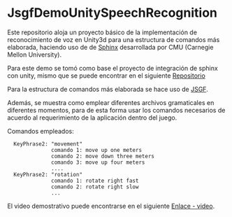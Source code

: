# JsgfDemoUnitySpeechRecognition
Este repositorio aloja un proyecto básico de la implementación de reconocimiento de voz en Unity3d para una estructura de comandos más elaborada, haciendo uso de de [Sphinx](http://cmusphinx.sourceforge.net/) desarrollada por CMU (Carnegie Mellon University).

Para este demo se tomó como base el proyecto de integración de sphinx con unity, mismo que se puede encontrar en el siguiente [Repositorio](https://github.com/MegaTherion/pruebaunitysphinx)

Para la estructura de comandos más elaborada se hace uso de [JSGF](https://www.w3.org/TR/jsgf/).

Además, se muestra como emplear diferentes archivos gramaticales en diferentes momentos, para de esta forma usar los comandos necesarios de acuerdo al requerimiento de la aplicación dentro del juego.

Comandos empleados:

      KeyPhrase2: "movement"
                  comando 1: move up one meters
                  comando 2: move down three meters
                  comando 3: move up four meters
                  ....
      KeyPhrase2: "rotation"
                  comando 1: rotate right fast
                  comando 2: rotate right slow
                  ...
El video demostrativo puede encontrarse en el siguiente [Enlace - video](https://youtu.be/wbgd0YMNea8).
